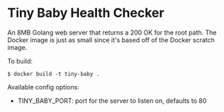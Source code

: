 # Tiny Baby Health Checker

An 8MB Golang web server that returns a 200 OK for the root path. The Docker
image is just as small since it's based off of the Docker scratch image.

To build:

    $ docker build -t tiny-baby .

Available config options:

- TINY_BABY_PORT: port for the server to listen on, defaults to 80

